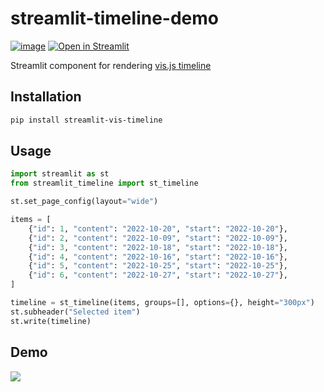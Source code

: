 # streamlit-timeline-demo

[![image](https://img.shields.io/pypi/v/streamlit-vis-timeline.svg)](https://pypi.python.org/pypi/streamlit-vis-timeline)
[![Open in Streamlit](https://static.streamlit.io/badges/streamlit_badge_black_white.svg)](https://timeline.streamlitapp.com/)

Streamlit component for rendering [vis.js timeline](https://github.com/visjs/vis-timeline)

## Installation

```bash
pip install streamlit-vis-timeline
```

## Usage

```python
import streamlit as st
from streamlit_timeline import st_timeline

st.set_page_config(layout="wide")

items = [
    {"id": 1, "content": "2022-10-20", "start": "2022-10-20"},
    {"id": 2, "content": "2022-10-09", "start": "2022-10-09"},
    {"id": 3, "content": "2022-10-18", "start": "2022-10-18"},
    {"id": 4, "content": "2022-10-16", "start": "2022-10-16"},
    {"id": 5, "content": "2022-10-25", "start": "2022-10-25"},
    {"id": 6, "content": "2022-10-27", "start": "2022-10-27"},
]

timeline = st_timeline(items, groups=[], options={}, height="300px")
st.subheader("Selected item")
st.write(timeline)
```

## Demo

![](https://i.imgur.com/i6N7aj4.gif)

